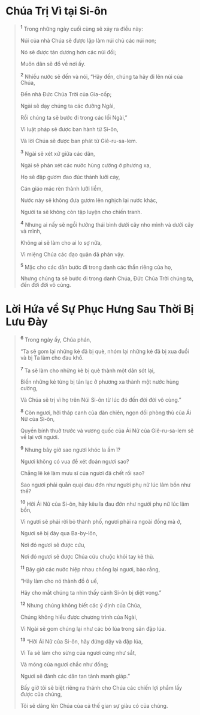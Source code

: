 # Chúa Trị Vì tại Si-ôn

> <sup><b>1</b></sup> Trong những ngày cuối cùng sẽ xảy ra điều này:
> 
> Núi của nhà Chúa sẽ được lập làm núi chủ các núi non;
> 
> Nó sẽ được tán dương hơn các núi đồi;
> 
> Muôn dân sẽ đổ về nơi ấy.
> 
> <sup><b>2</b></sup> Nhiều nước sẽ đến và nói, “Hãy đến, chúng ta hãy đi lên núi của Chúa,
> 
> Ðến nhà Ðức Chúa Trời của Gia-cốp;
> 
> Ngài sẽ dạy chúng ta các đường Ngài,
> 
> Rồi chúng ta sẽ bước đi trong các lối Ngài,”
> 
> Vì luật pháp sẽ được ban hành từ Si-ôn,
> 
> Và lời Chúa sẽ được ban phát từ Giê-ru-sa-lem.
> 
> <sup><b>3</b></sup> Ngài sẽ xét xử giữa các dân,
> 
> Ngài sẽ phán xét các nước hùng cường ở phương xa,
> 
> Họ sẽ đập gươm đao đúc thành lưỡi cày,
> 
> Cán giáo mác rèn thành lưỡi liềm,
> 
> Nước này sẽ không đưa gươm lên nghịch lại nước khác,
> 
> Người ta sẽ không còn tập luyện cho chiến tranh.
> 
> <sup><b>4</b></sup> Nhưng ai nấy sẽ ngồi hưởng thái bình dưới cây nho mình và dưới cây vả mình,
> 
> Không ai sẽ làm cho ai lo sợ nữa,
> 
> Vì miệng Chúa các đạo quân đã phán vậy.
>
> <sup><b>5</b></sup> Mặc cho các dân bước đi trong danh các thần riêng của họ,
> 
> Nhưng chúng ta sẽ bước đi trong danh Chúa, Ðức Chúa Trời chúng ta, đến đời đời vô cùng.

# Lời Hứa về Sự Phục Hưng Sau Thời Bị Lưu Ðày

> <sup><b>6</b></sup> Trong ngày ấy, Chúa phán,
> 
> “Ta sẽ gom lại những kẻ đã bị què, nhóm lại những kẻ đã bị xua đuổi và bị Ta làm cho đau khổ.
> 
> <sup><b>7</b></sup> Ta sẽ làm cho những kẻ bị què thành một dân sót lại,
> 
> Biến những kẻ từng bị tản lạc ở phương xa thành một nước hùng cường,
> 
> Và Chúa sẽ trị vì họ trên Núi Si-ôn từ lúc đó đến đời đời vô cùng.”
>
> <sup><b>8</b></sup> Còn ngươi, hỡi tháp canh của đàn chiên, ngọn đồi phòng thủ của Ái Nữ của Si-ôn,
> 
> Quyền bính thuở trước và vương quốc của Ái Nữ của Giê-ru-sa-lem sẽ về lại với ngươi.
>
> <sup><b>9</b></sup> Nhưng bây giờ sao ngươi khóc la ầm ĩ?
> 
> Ngươi không có vua để xét đoán ngươi sao?
> 
> Chẳng lẽ kẻ làm mưu sĩ của ngươi đã chết rồi sao?
> 
> Sao ngươi phải quằn quại đau đớn như người phụ nữ lúc lâm bồn như thế?
> 
> <sup><b>10</b></sup> Hỡi Ái Nữ của Si-ôn, hãy kêu la đau đớn như người phụ nữ lúc lâm bồn,
> 
> Vì ngươi sẽ phải rời bỏ thành phố, ngươi phải ra ngoài đồng mà ở,
> 
> Ngươi sẽ bị đày qua Ba-by-lôn,
> 
> Nơi đó ngươi sẽ được cứu,
> 
> Nơi đó ngươi sẽ được Chúa cứu chuộc khỏi tay kẻ thù.
>
> <sup><b>11</b></sup> Bây giờ các nước hiệp nhau chống lại ngươi, bảo rằng,
> 
> “Hãy làm cho nó thành đồ ô uế,
> 
> Hãy cho mắt chúng ta nhìn thấy cảnh Si-ôn bị diệt vong.”
> 
> <sup><b>12</b></sup> Nhưng chúng không biết các ý định của Chúa,
> 
> Chúng không hiểu được chương trình của Ngài,
> 
> Vì Ngài sẽ gom chúng lại như các bó lúa trong sân đập lúa.
>
> <sup><b>13</b></sup> “Hỡi Ái Nữ của Si-ôn, hãy đứng dậy và đập lúa,
> 
> Vì Ta sẽ làm cho sừng của ngươi cứng như sắt,
> 
> Và móng của ngươi chắc như đồng;
> 
> Ngươi sẽ đánh các dân tan tành manh giáp.”
>
> Bấy giờ tôi sẽ biệt riêng ra thánh cho Chúa các chiến lợi phẩm lấy được của chúng,
> 
> Tôi sẽ dâng lên Chúa của cả thế gian sự giàu có của chúng.